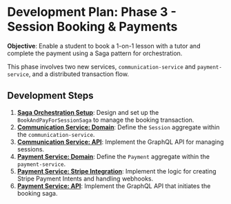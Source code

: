# Development Plan: Phase 3 - Session Booking & Payments

**Objective**: Enable a student to book a 1-on-1 lesson with a tutor and complete the payment using a Saga pattern for orchestration.

This phase involves two new services, `communication-service` and `payment-service`, and a distributed transaction flow.

## Development Steps

1.  **[Saga Orchestration Setup](./01-saga-orchestration-setup.md)**: Design and set up the `BookAndPayForSessionSaga` to manage the booking transaction.
2.  **[Communication Service: Domain](./02-communication-service-domain.md)**: Define the `Session` aggregate within the `communication-service`.
3.  **[Communication Service: API](./03-communication-service-api.md)**: Implement the GraphQL API for managing sessions.
4.  **[Payment Service: Domain](./04-payment-service-domain.md)**: Define the `Payment` aggregate within the `payment-service`.
5.  **[Payment Service: Stripe Integration](./05-payment-service-stripe-integration.md)**: Implement the logic for creating Stripe Payment Intents and handling webhooks.
6.  **[Payment Service: API](./06-payment-service-api.md)**: Implement the GraphQL API that initiates the booking saga.
